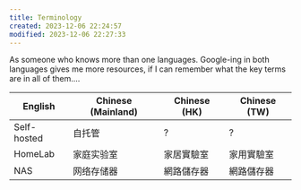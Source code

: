 ```yaml
---
title: Terminology
created: 2023-12-06 22:24:57
modified: 2023-12-06 22:27:33
---
```

As someone who knows more than one languages. Google-ing in both languages gives me more resources, if I can remember what the key terms are in all of them....

| English     | Chinese (Mainland) | Chinese (HK) | Chinese (TW) |
| ----------- | ------------------ | ------------ | ------------ |
| Self-hosted | 自托管             | ?            | ?            |
| HomeLab     | 家庭实验室         | 家居實驗室   | 家用實驗室   |
| NAS         | 网络存储器         | 網路儲存器   | 網路儲存器   |
